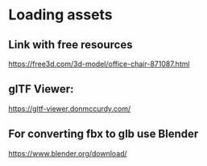 # Loading assets

## Link with free resources

https://free3d.com/3d-model/office-chair-871087.html

## glTF Viewer:

https://gltf-viewer.donmccurdy.com/

## For converting fbx to glb use Blender

https://www.blender.org/download/

